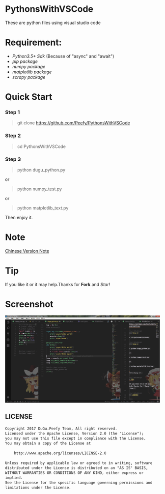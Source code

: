 # PythonsWithVSCode
These are python files using visual studio code

# Requirement:

* *Python3.5+ Sdk* (Because of "async" and "await")
* *pip package*
* *numpy package*
* *matplotlib package*
* *scrapy package*

# Quick Start

### Step 1

>git clone https://github.com/Peefy/PythonsWithVSCode

### Step 2

> cd PythonsWithVSCode

### Step 3

> python dugu_python.py

or

> python numpy_test.py

or

> python matplotlib_text.py


Then enjoy it.

# Note

[Chinese Version Note](https://github.com/Peefy/PythonsWithVSCode/blob/master/README_NOTE.md)

# Tip

If you like it or it may help.Thanks for **Fork** and *Star*!

# Screenshot

<img src="https://github.com/Peefy/PythonsWithVSCode/blob/master/screenshots/pythonWithVSC.png"/>

## LICENSE

```
Copyright 2017 DuGu.Peefy Team, All right reserved.
Licensed under the Apache License, Version 2.0 (the "License");
you may not use this file except in compliance with the License.
You may obtain a copy of the License at

    http://www.apache.org/licenses/LICENSE-2.0

Unless required by applicable law or agreed to in writing, software
distributed under the License is distributed on an "AS IS" BASIS,
WITHOUT WARRANTIES OR CONDITIONS OF ANY KIND, either express or implied.
See the License for the specific language governing permissions and
limitations under the License.
```

